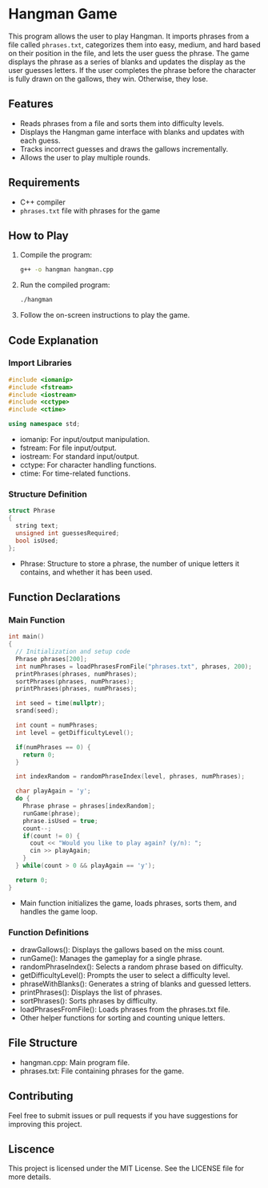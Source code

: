 # Hangman Game

This program allows the user to play Hangman. It imports phrases from a file called `phrases.txt`, categorizes them into easy, medium, and hard based on their position in the file, and lets the user guess the phrase. The game displays the phrase as a series of blanks and updates the display as the user guesses letters. If the user completes the phrase before the character is fully drawn on the gallows, they win. Otherwise, they lose.

## Features
- Reads phrases from a file and sorts them into difficulty levels.
- Displays the Hangman game interface with blanks and updates with each guess.
- Tracks incorrect guesses and draws the gallows incrementally.
- Allows the user to play multiple rounds.

## Requirements
- C++ compiler
- `phrases.txt` file with phrases for the game

## How to Play
1. Compile the program:
    ```sh
    g++ -o hangman hangman.cpp
    ```
2. Run the compiled program:
    ```sh
    ./hangman
    ```
3. Follow the on-screen instructions to play the game.

## Code Explanation

### Import Libraries
```cpp
#include <iomanip>
#include <fstream>
#include <iostream>
#include <cctype>
#include <ctime>

using namespace std;

```
- iomanip: For input/output manipulation.
- fstream: For file input/output.
- iostream: For standard input/output.
- cctype: For character handling functions.
- ctime: For time-related functions.

### Structure Definition

```cpp
struct Phrase 
{
  string text;
  unsigned int guessesRequired;
  bool isUsed;
};

```

- Phrase: Structure to store a phrase, the number of unique letters it contains, and whether it has been used.

## Function Declarations

### Main Function
```cpp
int main()
{
  // Initialization and setup code
  Phrase phrases[200];
  int numPhrases = loadPhrasesFromFile("phrases.txt", phrases, 200);
  printPhrases(phrases, numPhrases);
  sortPhrases(phrases, numPhrases);
  printPhrases(phrases, numPhrases);

  int seed = time(nullptr);
  srand(seed);

  int count = numPhrases;
  int level = getDifficultyLevel();

  if(numPhrases == 0) {
    return 0; 
  }   

  int indexRandom = randomPhraseIndex(level, phrases, numPhrases);

  char playAgain = 'y';
  do {
    Phrase phrase = phrases[indexRandom];
    runGame(phrase);
    phrase.isUsed = true;
    count--;
    if(count != 0) {
      cout << "Would you like to play again? (y/n): ";
      cin >> playAgain;
    }
  } while(count > 0 && playAgain == 'y');

  return 0;
}

```
- Main function initializes the game, loads phrases, sorts them, and handles the game loop.

### Function Definitions
- drawGallows(): Displays the gallows based on the miss count.
- runGame(): Manages the gameplay for a single phrase.
- randomPhraseIndex(): Selects a random phrase based on difficulty.
- getDifficultyLevel(): Prompts the user to select a difficulty level.
- phraseWithBlanks(): Generates a string of blanks and guessed letters.
- printPhrases(): Displays the list of phrases.
- sortPhrases(): Sorts phrases by difficulty.
- loadPhrasesFromFile(): Loads phrases from the phrases.txt file.
- Other helper functions for sorting and counting unique letters.

## File Structure
- hangman.cpp: Main program file.
- phrases.txt: File containing phrases for the game.

## Contributing
Feel free to submit issues or pull requests if you have suggestions for improving this project.

## Liscence
This project is licensed under the MIT License. See the LICENSE file for more details.
